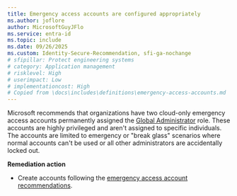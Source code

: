 ```yaml
---
title: Emergency access accounts are configured appropriately
ms.author: joflore
author: MicrosoftGuyJFlo
ms.service: entra-id
ms.topic: include
ms.date: 09/26/2025
ms.custom: Identity-Secure-Recommendation, sfi-ga-nochange
# sfipillar: Protect engineering systems
# category: Application management
# risklevel: High
# userimpact: Low
# implementationcost: High
# Copied from \docs\includes\definitions\emergency-access-accounts.md
---
```

Microsoft recommends that organizations have two cloud-only emergency access accounts permanently assigned the [Global Administrator](/entra/identity/role-based-access-control/permissions-reference#global-administrator) role. These accounts are highly privileged and aren't assigned to specific individuals. The accounts are limited to emergency or "break glass" scenarios where normal accounts can't be used or all other administrators are accidentally locked out.

**Remediation action**

- Create accounts following the [emergency access account recommendations](/entra/identity/role-based-access-control/security-emergency-access).
